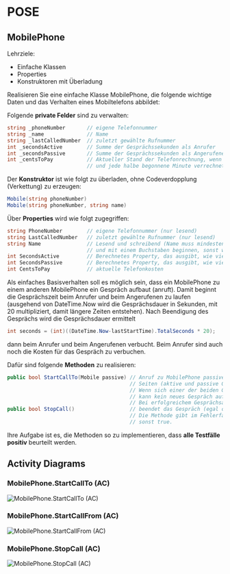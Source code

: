# POSE

## MobilePhone

Lehrziele:

- Einfache Klassen
- Properties
- Konstruktoren mit Überladung

Realisieren Sie eine einfache Klasse MobilePhone, die folgende wichtige Daten und das Verhalten eines Mobiltelefons abbildet:

Folgende **private Felder** sind zu verwalten:

```csharp
string _phoneNumber       // eigene Telefonnummer
string _name              // Name
string _lastCalledNumber  // zuletzt gewählte Rufnummer
int _secondsActive        // Summe der Gesprächssekunden als Anrufer
int _secondsPassive       // Summe der Gesprächssekunden als Angerufener
int _centsToPay           // Aktueller Stand der Telefonrechnung, wenn die Minute 8 Cent kostet, 
                          // und jede halbe begonnene Minute verrechnet wird
```

Der **Konstruktor** ist wie folgt zu überladen, ohne Codeverdopplung (Verkettung) zu erzeugen:

```csharp
Mobile(string phoneNumber)
Mobile(string phoneNumber, string name)
```

Über **Properties** wird wie folgt zugegriffen:

```csharp
string PhoneNumber        // eigene Telefonnummer (nur lesend)
string LastCalledNumber   // zuletzt gewählte Rufnummer (nur lesend)
string Name               // Lesend und schreibend (Name muss mindestens zwei Zeichen lang sein 
                          // und mit einem Buchstaben beginnen, sonst wird im Namen ERROR gespeichert)
int SecondsActive         // Berechnetes Property, das ausgibt, wie viele Sekunden in Summe als Anrufer telefoniert wurde
int SecondsPassive        // Berechnetes Property, das ausgibt, wie viele Sekunden in Summe als Angerufener telefoniert wurde
int CentsToPay            // aktuelle Telefonkosten
```

Als einfaches Basisverhalten soll es möglich sein, dass ein MobilePhone zu einem anderen MobilePhone ein Gespräch aufbaut (anruft). Damit beginnt die Gesprächszeit beim Anrufer und beim Angerufenen zu laufen (ausgehend von DateTime.Now wird die Gesprächsdauer in Sekunden, mit 20 multipliziert, damit längere Zeiten entstehen). Nach Beendigung des Gesprächs wird die Gesprächsdauer ermittelt 

```csharp
int seconds = (int)((DateTime.Now-lastStartTime).TotalSeconds * 20);
```

dann beim Anrufer und beim Angerufenen verbucht. Beim Anrufer sind auch noch die Kosten für das Gespräch zu verbuchen.

Dafür sind folgende **Methoden** zu realisieren:

```csharp
public bool StartCallTo(Mobile passive) // Anruf zu MobilePhone passive starten. Ab jetzt läuft die Gesprächszeit für beide
                                        // Seiten (aktive und passive Gesprächszeit). 
                                        // Wenn sich einer der beiden Gesprächspartner bereits in einem Gespräch befindet, 
                                        // kann kein neues Gespräch aufgebaut werden und es wird **false** zurückgeliefert. 
                                        // Bei erfolgreichem Gesprächsaufbau wird **true** zurückgeliefert.
public bool StopCall()                  // beendet das Gespräch (egal ob ankommend oder abgehend) und zählt die Sekunden hoch. 
                                        // Die Methode gibt im Fehlerfall (wenn derzeit kein Gespräch besteht) false zurück, 
                                        // sonst true.
```

Ihre Aufgabe ist es, die Methoden so zu implementieren, dass **alle Testfälle positiv** beurteilt werden.

## Activity Diagrams

### MobilePhone.StartCallTo (AC)

![MobilePhone.StartCallTo (AC)](http://www.plantuml.com/plantuml/proxy?cache=no&src=https://raw.githubusercontent.com/leoggehrer/2324-34_ABIF_ACIF_POSE/master/MobilePhone.Logic/diagrams/ac_MobilePhone_StartCallTo.puml)

### MobilePhone.StartCallFrom (AC)

![MobilePhone.StartCallFrom (AC)](http://www.plantuml.com/plantuml/proxy?cache=no&src=https://raw.githubusercontent.com/leoggehrer/2324-34_ABIF_ACIF_POSE/master/MobilePhone.Logic/diagrams/ac_MobilePhone_StartCallFrom.puml)

### MobilePhone.StopCall (AC)

![MobilePhone.StopCall (AC)](http://www.plantuml.com/plantuml/proxy?cache=no&src=https://raw.githubusercontent.com/leoggehrer/2324-34_ABIF_ACIF_POSE/master/MobilePhone.Logic/diagrams/ac_MobilePhone_StopCall.puml)
